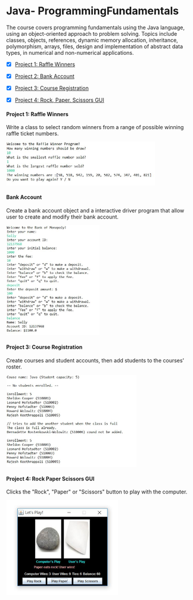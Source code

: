 # Java- ProgrammingFundamentals
The course covers programming fundamentals using the Java language, using an object-oriented approach to problem solving. 
Topics include classes, objects, references, dynamic memory allocation, inheritance, polymorphism, arrays, files, 
design and implementation of abstract data types, in numerical and non-numerical applications.

- [x] [Project 1: Raffle Winners](https://github.com/Sally-Ng/Java-Raffle_Winners)
- [x] [Project 2: Bank Account](https://github.com/Sally-Ng/Java-Bank_Account)
- [x] [Project 3: Course Registration](https://github.com/Sally-Ng/Java-Course_Registration)
- [x] [Project 4: Rock, Paper, Scissors GUI](https://github.com/Sally-Ng/Java-Rock_Paper_Scissors_GUI)


#### Project 1: Raffle Winners
Write a class to select random winners from a range of possible winning raffle ticket numbers.
</br>
<p align="left">
  <img src="raffleWinner.JPG" width="400"/>
</p>

#### Bank Account 
Create a bank account object and a interactive driver program that allow user to create and modify their bank account. 
</br>
<p align="left">
  <img src="bankAccount.JPG" width="250"/>
</p>

#### Project 3: Course Registration
Create courses and student accounts, then add students to the courses' roster.
</br>
<p align="left">
  <img src="courseRoster.JPG" width="350"/>
</p>

#### Project 4: Rock Paper Scissors GUI
Clicks the "Rock", "Paper" or "Scissors" button to play with the computer.
</br>
<p align="left">
  <img src="RPSGUI.JPG" width="300"/>
</p>
